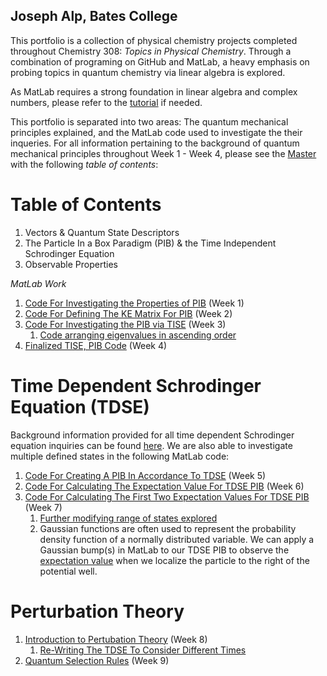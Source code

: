 ## Joseph Alp, Bates College

This portfolio is a collection of physical chemistry projects completed throughout Chemistry 308: *Topics in Physical Chemistry*. Through a combination of programing on GitHub and MatLab, a heavy emphasis on probing topics in quantum chemistry via linear algebra is explored.

As MatLab requires a strong foundation in linear algebra and complex numbers, please refer to the [tutorial](/Linear_Algebra_Basics.md) if needed.  

This portfolio is separated into two areas: The quantum mechanical principles explained, and the MatLab code used to investigate the their inqueries. For all information pertaining to the background of quantum mechanical principles throughout Week 1 - Week 4, please see the [Master](/Master.md) with the following *table of contents*:

# Table of Contents

1. Vectors & Quantum State Descriptors 
1. The Particle In a Box Paradigm (PIB) & the Time Independent Schrodinger Equation
1. Observable Properties

*MatLab Work*

1. [Code For Investigating the Properties of PIB](/MLW1.md) (Week 1)
1. [Code For Defining The KE Matrix For PIB](/MLW2.md) (Week 2) 
1. [Code For Investigating the PIB via TISE](/MLW3a.md) (Week 3)
    1.  [Code arranging eigenvalues in ascending order](/MLW3b.md)
1. [Finalized TISE, PIB Code](/MLW4.md) (Week 4)

# Time Dependent Schrodinger Equation (TDSE)
  Background information provided for all time dependent Schrodinger equation inquiries can be found [here](/MasterTDSE.md). 
  We are also able to investigate multiple defined states in the following MatLab code: 
1. [Code For Creating A PIB In Accordance To TDSE](/MLW5.md) (Week 5)
1. [Code For Calculating The Expectation Value For TDSE PIB](/MLW6.md) (Week 6)
1. [Code For Calculating The First Two Expectation Values For TDSE PIB](/MLW6a.md) (Week 7) 
    1.  [Further modifying range of states explored](/MLW6c.md) 
    2.  Gaussian functions are often used to represent the probability density function of a normally distributed variable. We can apply 
        a Gaussian bump(s) in MatLab to our TDSE PIB to observe the [expectation value](/MLW6b.md) when we localize the particle to the right of the potential well.

# Perturbation Theory 
1. [Introduction to Pertubation Theory](/IntroPerturbation.md) (Week 8) 
    1.  [Re-Writing The TDSE To Consider Different Times](/MLW8.md) 
2. [Quantum Selection Rules](/Selection_Rules.md) (Week 9)
